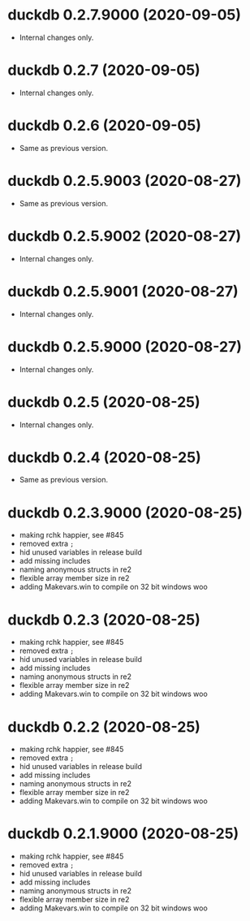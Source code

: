 # duckdb 0.2.7.9000 (2020-09-05)

- Internal changes only.


# duckdb 0.2.7 (2020-09-05)

- Internal changes only.


# duckdb 0.2.6 (2020-09-05)

- Same as previous version.


# duckdb 0.2.5.9003 (2020-08-27)

- Same as previous version.


# duckdb 0.2.5.9002 (2020-08-27)

- Internal changes only.


# duckdb 0.2.5.9001 (2020-08-27)

- Internal changes only.


# duckdb 0.2.5.9000 (2020-08-27)

- Internal changes only.


# duckdb 0.2.5 (2020-08-25)

- Internal changes only.


# duckdb 0.2.4 (2020-08-25)

- Same as previous version.


# duckdb 0.2.3.9000 (2020-08-25)

* making rchk happier, see #845
* removed extra `;`
* hid unused variables in release build
* add missing includes
* naming anonymous structs in re2
* flexible array member size in re2
* adding Makevars.win to compile on 32 bit windows woo


# duckdb 0.2.3 (2020-08-25)

* making rchk happier, see #845
* removed extra `;`
* hid unused variables in release build
* add missing includes
* naming anonymous structs in re2
* flexible array member size in re2
* adding Makevars.win to compile on 32 bit windows woo


# duckdb 0.2.2 (2020-08-25)

* making rchk happier, see #845
* removed extra `;`
* hid unused variables in release build
* add missing includes
* naming anonymous structs in re2
* flexible array member size in re2
* adding Makevars.win to compile on 32 bit windows woo


# duckdb 0.2.1.9000 (2020-08-25)

* making rchk happier, see #845
* removed extra `;`
* hid unused variables in release build
* add missing includes
* naming anonymous structs in re2
* flexible array member size in re2
* adding Makevars.win to compile on 32 bit windows woo


